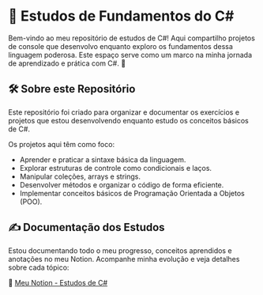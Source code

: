 
# 🎯 Estudos de Fundamentos do C#
Bem-vindo ao meu repositório de estudos de C#! Aqui compartilho projetos de console que desenvolvo enquanto exploro os fundamentos dessa linguagem poderosa. Este espaço serve como um marco na minha jornada de aprendizado e prática com C#. 🚀

## 🛠️ Sobre este Repositório
Este repositório foi criado para organizar e documentar os exercícios e projetos que estou desenvolvendo enquanto estudo os conceitos básicos de C#.

Os projetos aqui têm como foco:

- Aprender e praticar a sintaxe básica da linguagem.
- Explorar estruturas de controle como condicionais e laços.
- Manipular coleções, arrays e strings.
- Desenvolver métodos e organizar o código de forma eficiente.
- Implementar conceitos básicos de Programação Orientada a Objetos (POO).

## ✍️ Documentação dos Estudos
Estou documentando todo o meu progresso, conceitos aprendidos e anotações no meu Notion. Acompanhe minha evolução e veja detalhes sobre cada tópico:

🔗 [Meu Notion - Estudos de C#](https://www.notion.so/Fundamentos-do-C-14f7ddff496a807a97a2ed21c3bb6af7)